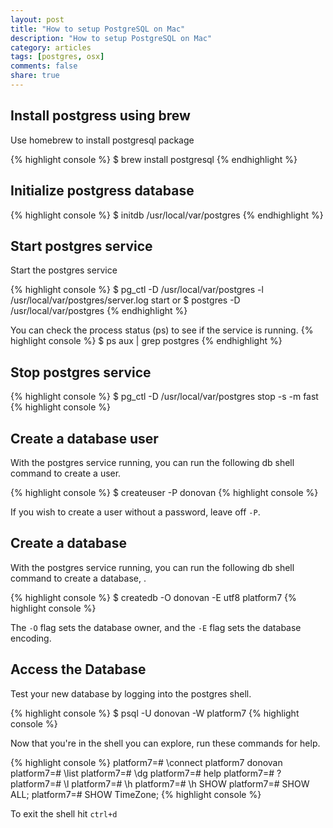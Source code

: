 ```yaml
---
layout: post
title: "How to setup PostgreSQL on Mac"
description: "How to setup PostgreSQL on Mac"
category: articles
tags: [postgres, osx]
comments: false
share: true
---
```



## Install postgress using brew
Use homebrew to install postgresql package

{% highlight console %}
$ brew install postgresql
{% endhighlight %}


## Initialize postgress database

{% highlight console %}
$ initdb /usr/local/var/postgres
{% endhighlight %}


## Start postgres service

Start the postgres service

{% highlight console %}
$ pg_ctl -D /usr/local/var/postgres -l /usr/local/var/postgres/server.log start
or
$ postgres -D /usr/local/var/postgres
{% endhighlight %}


You can check the process status (ps) to see if the service is running.
{% highlight console %}
$ ps aux | grep postgres
{% endhighlight %}

## Stop postgres service

{% highlight console %}
$ pg_ctl -D /usr/local/var/postgres stop -s -m fast
{% highlight console %}


## Create a database user
With the postgres service running, you can run the following db shell command to create a user.

{% highlight console %}
$ createuser -P donovan
{% highlight console %}

If you wish to create a user without a password, leave off `-P`.

## Create a database
With the postgres service running, you can run the following db shell command to create a database, .

{% highlight console %}
$ createdb -O donovan -E utf8 platform7
{% highlight console %}

The `-O` flag sets the database owner, and the `-E` flag sets the database encoding.


## Access the Database

Test your new database by logging into the postgres shell.

{% highlight console %}
$ psql -U donovan -W platform7
{% highlight console %}

Now that you're in the shell you can explore, run these commands for help.

{% highlight console %}
platform7=# \connect platform7 donovan
platform7=# \list
platform7=# \dg
platform7=# help
platform7=# \?
platform7=# \l
platform7=# \h
platform7=# \h SHOW
platform7=# SHOW ALL;
platform7=# SHOW TimeZone;
{% highlight console %}


To exit the shell hit `ctrl+d`





